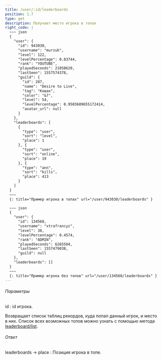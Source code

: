 ```yaml
---
title: /user/:id/leaderboards
position: 1.7
type: get
description: Получает место игрока в топах
right_code: |
  ~~~ json
  {
    "user": {
      "id": 943030,
      "username": "murzuk",
      "level": 122,
      "levelPercentage": 0.83744,
      "rank": "YOUTUBE",
      "playedSeconds": 21058620,
      "lastSeen": 1557574378,
      "guild": {
        "id": 287,
        "name": "Desire to Live",
        "tag": "Кошак",
        "color": "&7",
        "level": 54,
        "levelPercentage": 0.9503689655172414,
        "avatar_url": null
      }
    },
    "leaderboards": [
      {
        "type": "user",
        "sort": "level",
        "place": 1
      }, {
        "type": "user",
        "sort": "online",
        "place": 19
      }, {
        "type": "ann",
        "sort": "kills",
        "place": 413
      }
    ]
  }
  ~~~
  {: title="Пример игрока в топах" url="/user/943030/leaderboards" }

  ~~~ json
  {
    "user": {
      "id": 134568,
      "username": "xtrafrancyz",
      "level": 38,
      "levelPercentage": 0.4574,
      "rank": "ADMIN",
      "playedSeconds": 6265584,
      "lastSeen": 1557479038,
      "guild": null
    },
    "leaderboards": []
  }
  ~~~
  {: title="Пример игрока без топов" url="/user/134568/leaderboards" }
---
```


<h6>Параметры</h6>
id
: id игрока.

Возвращает список таблиц рекордов, куда попал данный игрок, и место в них. Список всех возможных топов можно узнать с помощью метода [leaderboard/list](#apileaderboard_list_get).

<h6>Ответ</h6>
leaderboards -> place
: Позиция игрока в топе.
